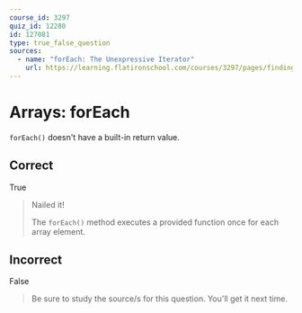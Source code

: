 ```yaml
---
course_id: 3297
quiz_id: 12280
id: 127081
type: true_false_question
sources:
  - name: "forEach: The Unexpressive Iterator"
    url: https://learning.flatironschool.com/courses/3297/pages/finding-array-elements?module_item_id=143583https://learning.flatironschool.com/courses/3297/pages/finding-array-elements?module_item_id=143583https://learning.flatironschool.com/courses/3297/pages/finding-array-elements?module_item_id=143583
---
```


# Arrays: forEach

`forEach()` doesn't have a built-in return value.

## Correct

True

> Nailed it!
>
> The `forEach()` method executes a provided function once for each array element.

## Incorrect

False

> Be sure to study the source/s for this question. You'll get it next time.
